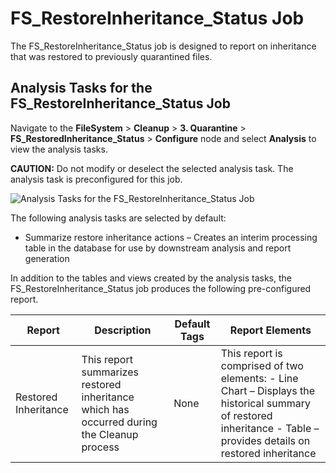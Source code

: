 # FS_RestoreInheritance_Status Job

The FS_RestoreInheritance_Status job is designed to report on inheritance that was restored to
previously quarantined files.

## Analysis Tasks for the FS_RestoreInheritance_Status Job

Navigate to the **FileSystem** > **Cleanup** > **3. Quarantine** >
**FS_RestoredInheritance_Status** > **Configure** node and select **Analysis** to view the analysis
tasks.

**CAUTION:** Do not modify or deselect the selected analysis task. The analysis task is
preconfigured for this job.

![Analysis Tasks for the FS_RestoreInheritance_Status Job](/img/product_docs/accessanalyzer/solutions/filesystem/cleanup/quarantine/restoreinheritancestatusanalysis.webp)

The following analysis tasks are selected by default:

- Summarize restore inheritance actions – Creates an interim processing table in the database for
  use by downstream analysis and report generation

In addition to the tables and views created by the analysis tasks, the FS_RestoreInheritance_Status
job produces the following pre-configured report.

| Report               | Description                                                                               | Default Tags | Report Elements                                                                                                                                                     |
| -------------------- | ----------------------------------------------------------------------------------------- | ------------ | ------------------------------------------------------------------------------------------------------------------------------------------------------------------- |
| Restored Inheritance | This report summarizes restored inheritance which has occurred during the Cleanup process | None         | This report is comprised of two elements: - Line Chart – Displays the historical summary of restored inheritance - Table – provides details on restored inheritance |
